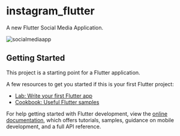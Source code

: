 # instagram_flutter

A new Flutter Social Media Application.

![socialmediaapp](https://user-images.githubusercontent.com/94855499/206716087-141e76b4-236a-4b2c-95f0-8dde8ec3a35a.jpg)

## Getting Started

This project is a starting point for a Flutter application.

A few resources to get you started if this is your first Flutter project:

- [Lab: Write your first Flutter app](https://docs.flutter.dev/get-started/codelab)
- [Cookbook: Useful Flutter samples](https://docs.flutter.dev/cookbook)

For help getting started with Flutter development, view the
[online documentation](https://docs.flutter.dev/), which offers tutorials,
samples, guidance on mobile development, and a full API reference.
